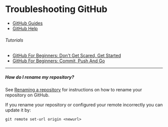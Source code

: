 Troubleshooting GitHub
======================

- [GitHub Guides](https://guides.github.com/)
- [GitHub Help](https://help.github.com/)

###### Tutorials

- [GitHub For Beginners: Don't Get Scared, Get Started](http://readwrite.com/2013/09/30/understanding-github-a-journey-for-beginners-part-1)
- [GitHub For Beginners: Commit, Push And Go](http://readwrite.com/2013/10/02/github-for-beginners-part-2)

---

##### How do I rename my repository?

See [Renaming a repository](https://help.github.com/articles/renaming-a-repository/) for instructions on how to rename your repository on GitHub.

If you rename your repository or configured your remote incorrectly you can update it by:

    git remote set-url origin <newurl>
